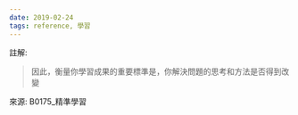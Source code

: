 ```yaml
---
date: 2019-02-24
tags: reference, 學習
---
```


註解: 
>因此，衡量你學習成果的重要標準是，你解決問題的思考和方法是否得到改變

來源: B0175_精準學習

